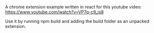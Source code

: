 A chrome extension example written in react for this youtube video:
https://www.youtube.com/watch?v=VP7q-c9_is8

Use it by running npm build and adding the build folder as an unpacked extension.
